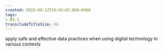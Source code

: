 ```yaml
---
created: 2025-08-12T16:41:02.000-0400
tags:
- B3.1
transcludeTitleSize: h4
---
```


apply safe and effective data practices when using digital technology in various contexts